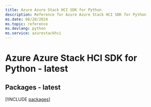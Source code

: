 ```yaml
---
title: Azure Azure Stack HCI SDK for Python
description: Reference for Azure Azure Stack HCI SDK for Python
ms.date: 08/28/2024
ms.topic: reference
ms.devlang: python
ms.service: azurestackhci
---
```

# Azure Azure Stack HCI SDK for Python - latest
## Packages - latest
[!INCLUDE [packages](azure-stack-hci-index.md)]